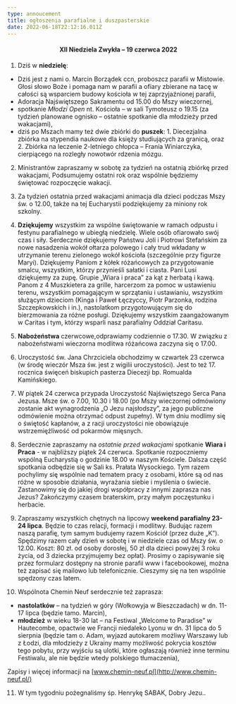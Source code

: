 ```yaml
---
type: annoucement
title: ogłoszenia parafialne i duszpasterskie
date: 2022-06-18T22:12:16.011Z
---
```

<h4 style="text-align:center;">XII Niedziela Zwykła – 19 czerwca 2022</h4>

1. Dziś w **niedzielę**:

* Dziś jest z nami o. Marcin Borządek ccn, proboszcz parafii w Mistowie. Głosi słowo Boże i pomaga nam w parafii a ofiary zbierane na tacę w całości są wsparciem budowy kościoła w tej zaprzyjaźnionej parafii,
* Adoracja Najświętszego Sakramentu od 15.00 do Mszy wieczornej,
* spotkanie *Młodzi Open* nt. Kościoła – w sali Tymoteusz o 19.15 (za tydzień planowane ognisko – ostatnie spotkanie dla młodzieży przed wakacjami),
* dziś po Mszach mamy też dwie zbiórki do **puszek**: 1. Diecezjalna zbiórka na stypendia naukowe dla księży studiujących za granicą, oraz 2. Zbiórka na leczenie 2-letniego chłopca – Frania Winiarczyka, cierpiącego na rozległy nowotwór rdzenia mózgu.

2. Ministrantów zapraszamy w sobotę za tydzień na ostatnią zbiórkę przed wakacjami, Podsumujemy ostatni rok oraz wspólnie będziemy świętować rozpoczęcie wakacji.

3. Za tydzień ostatnia przed wakacjami animacja dla dzieci podczas Mszy św. o 12.00, także na tej Eucharystii podziękujemy za miniony rok szkolny.

4. **Dziękujemy** wszystkim za wspólne świętowanie w ramach odpustu i festynu parafialnego w ubiegłą niedzielę. Wiele osób ofiarowało swój czas i siły. Serdecznie dziękujemy Państwu Joli i Piotrowi Stefańskim za nowe nasadzenia wokół ołtarza polowego i cały trud wkładany w utrzymanie terenu zielonego wokół kościoła (szczególnie przy figurze Maryi). Dziękujemy Paniom z kółek różańcowych za przygotowanie smalcu, wszystkim, którzy przynieśli sałatki i ciasta. Pani Lusi dziękujemy za zupę. Grupie „Wiara i praca” za kąt z herbatą i kawą. Panom z 4 Muszkietera za grille, harcerzom za pomoc w ustawieniu terenu, wszystkim pomagającym w sprzątaniu i ustawianiu, wszystkim służącym dzieciom (Kinga i Paweł Łęczyccy, Piotr Parzonka, rodzina Szczepkowskich i in.), nastolatkom przygotowującym się do bierzmowania za różne posługi. Dziękujemy wszystkim zaangażowanym w Caritas i tym, którzy wsparli nasz parafialny Oddział Caritasu.

5. **Nabożeństwa** czerwcowe,odprawiamy codziennie o 17.30. W związku z nabożeństwami wieczorna modlitwa różańcowa zaczyna się o 17.00.

6. Uroczystość św. Jana Chrzciciela obchodzimy w czwartek 23 czerwca (w środę wieczór Msza św. jest z wigilii uroczystości). Jest to też 17. rocznica święceń biskupich pasterza Diecezji bp. Romualda Kamińskiego.

7. W piątek 24 czerwca przypada Uroczystość Najświętszego Serca Pana Jezusa. Msze św. o 7.00, 10.30 i 18.00 (po Mszy wieczornej odmówiony zostanie akt wynagrodzenia „O Jezu najsłodszy”, za jego publiczne odmówienie można otrzymać odpust zupełny). W tym dniu modlimy się o świętość kapłanów, a z racji uroczystości nie obowiązuje wstrzemięźliwość od pokarmów mięsnych.

8. Serdecznie zapraszamy na *ostatnie przed wakacjami* spotkanie **Wiara i Praca** - w najbliższy piątek 24 czerwca. Spotkanie rozpoczniemy wspólną Eucharystią o godzinie 18.00 w naszym Kościele. Dalsza część spotkania odbędzie się w Sali ks. Prałata Wysockiego. Tym razem pochylimy się wspólnie nad tematem pracy z osobami, które są od nas różne w sposobie działania, wyrażania siebie i myślenia o świecie. Zastanowimy się do jakiej drogi współpracy z innymi zaprasza nas Jezus? Zakończymy czasem braterskim, przy małym poczęstunku i herbacie.

9. Zapraszamy wszystkich chętnych na lipcowy **weekend parafialny 23-24 lipca**. Będzie to czas relacji, formacji i modlitwy. Budując razem naszą parafię, tym samym budujemy razem Kościół (przez duże „K”). Spędzimy razem cały dzień w sobotę i w niedziele czas od Mszy św. o 12.00. Koszt: 80 zł. od osoby dorosłej, 50 zł dla dzieci powyżej 3 roku życia, od 3 dziecka przyjmujemy bez opłat). Prosimy o zapisywanie się przez formularz dostępny na stronie parafii www i facebookowej, można też zapisać się mailowo lub telefonicznie. Cieszymy się na ten wspólnie spędzony czas latem.

10. Wspólnota Chemin Neuf serdecznie też zaprasza:

* **nastolatków** – na tydzień w góry (Wołkowyja w Bieszczadach) w dn. 11-17 lipca (będzie tamo. Marcin),
* **młodzież** w wieku 18-30 lat – na Festiwal „Welcome to Paradise” w Hautecombe, opactwie we Francji niedaleko Lyonu w dn. 31 lipca do 5 sierpnia (będzie tam o. Adam, wyjazd autokarem możliwy Warszawy lub z Łodzi, dla młodzieży z Ukrainy mamy możliwość pokrycia kosztów tego pobytu, przy wyjściu są ulotki, które ogłaszają również inne terminu Festiwalu, ale nie będzie wtedy polskiego tłumaczenia),

Zapisy i więcej informacji na [www.chemin-neuf.pl](http://www.chemin-neuf.pl/)

11. W tym tygodniu pożegnaliśmy śp. Henrykę SABAK, Dobry Jezu..

<!--EndFragment-->